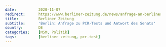 ```yaml
---
date:          2020-11-07
redirect:      https://www.berliner-zeitung.de/news/anfrage-an-berliner-senat-weckt-zweifel-an-aussagekraft-von-pcr-test-li.117128
title:         Berliner Zeitung
subtitle:      'Berlin: Anfrage zu PCR-Tests und Antwort des Senats'
country:       DE
categories:    [MSM, Politik]
tags:          [berliner zeitung, pcr-test]
---
```

